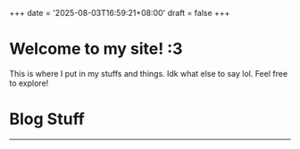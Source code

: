 +++
date = '2025-08-03T16:59:21+08:00'
draft = false
+++
# **Welcome to my site! :3**
This is where I put in my stuffs and things.
Idk what else to say lol. Feel free to explore!

# Blog Stuff
---
